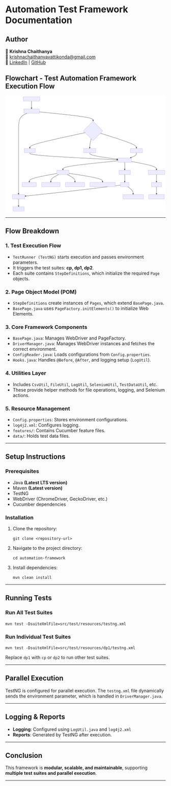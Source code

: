 # **Automation Test Framework Documentation**

## **Author**
👤 **Krishna Chaithanya**  
📧 [krishnachaithanyavattikonda@gmail.com](mailto:krishnachaithanyavattikonda@gmail.com)  
🔗 [LinkedIn](https://www.linkedin.com/in/krishna-chaithanya-vattikonda/) | [GitHub](https://github.com/krishnachaithanyavattikonda)


## **Flowchart - Test Automation Framework Execution Flow**

![Flow Diagram](FlowDiagram.svg)

---

## **Flow Breakdown**
### **1. Test Execution Flow**
- `TestRunner (TestNG)` starts execution and passes environment parameters.
- It triggers the test suites: **cp, dp1, dp2**.
- Each suite contains `StepDefinitions`, which initialize the required `Page` objects.

### **2. Page Object Model (POM)**
- `StepDefinitions` create instances of `Pages`, which extend `BasePage.java`.
- `BasePage.java` uses `PageFactory.initElements()` to initialize Web Elements.

### **3. Core Framework Components**
- `BasePage.java`: Manages WebDriver and PageFactory.
- `DriverManager.java`: Manages WebDriver instances and fetches the correct environment.
- `ConfigReader.java`: Loads configurations from `Config.properties`.
- `Hooks.java`: Handles `@Before`, `@After`, and logging setup (`LogUtil`).

### **4. Utilities Layer**
- Includes `CsvUtil`, `FileUtil`, `LogUtil`, `SeleniumUtil`, `TestDataUtil`, etc.
- These provide helper methods for file operations, logging, and Selenium actions.

### **5. Resource Management**
- `Config.properties`: Stores environment configurations.
- `log4j2.xml`: Configures logging.
- `features/`: Contains Cucumber feature files.
- `data/`: Holds test data files.

---

## **Setup Instructions**
### **Prerequisites**
- Java **(Latest LTS version)**
- Maven **(Latest version)**
- TestNG
- WebDriver (ChromeDriver, GeckoDriver, etc.)
- Cucumber dependencies

### **Installation**
1. Clone the repository:
   ```
   git clone <repository-url>
   ```
2. Navigate to the project directory:
   ```
   cd automation-framework
   ```
3. Install dependencies:
   ```
   mvn clean install
   ```

---

## **Running Tests**
### **Run All Test Suites**
```
mvn test -DsuiteXmlFile=src/test/resources/testng.xml
```

### **Run Individual Test Suites**
```
mvn test -DsuiteXmlFile=src/test/resources/dp1/testng.xml
```
Replace `dp1` with `cp` or `dp2` to run other test suites.

---

## **Parallel Execution**
TestNG is configured for parallel execution. The `testng.xml` file dynamically sends the environment parameter, which is handled in `DriverManager.java`.

---

## **Logging & Reports**
- **Logging**: Configured using `LogUtil.java` and `log4j2.xml`
- **Reports**: Generated by TestNG after execution.

---

## **Conclusion**
This framework is **modular, scalable, and maintainable**, supporting **multiple test suites and parallel execution**.

---
